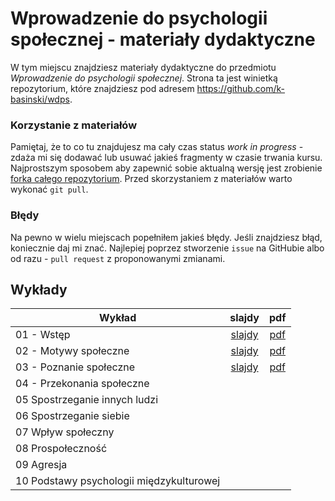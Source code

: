 # Wprowadzenie do psychologii społecznej - materiały dydaktyczne
W tym miejscu znajdziesz materiały dydaktyczne do przedmiotu *Wprowadzenie do psychologii społecznej*. Strona ta jest winietką repozytorium, które znajdziesz pod adresem <https://github.com/k-basinski/wdps>. 

### Korzystanie z materiałów
Pamiętaj, że to co tu znajdujesz ma cały czas status *work in progress* - zdaża mi się dodawać lub usuwać jakieś fragmenty w czasie trwania kursu. Najprostszym sposobem aby zapewnić sobie aktualną wersję jest zrobienie [forka całego repozytorium](https://help.github.com/articles/fork-a-repo/). Przed skorzystaniem z materiałów warto wykonać `git pull`. 

### Błędy
Na pewno w wielu miejscach popełniłem jakieś błędy. Jeśli znajdziesz błąd, koniecznie daj mi znać. Najlepiej poprzez stworzenie `issue` na GitHubie albo od razu - `pull request` z proponowanymi zmianami.

## Wykłady
Wykład | slajdy | pdf
---|:---:|:---:
01 - Wstęp | [slajdy](01-wstep.html) |[pdf](https://github.com/k-basinski/wdps/blob/master/01-wstep_handout.pdf)
02 - Motywy społeczne |[slajdy](02-motywy.html) | [pdf](https://github.com/k-basinski/wdps/blob/master/02-motywy_handout.pdf)
03 - Poznanie społeczne | [slajdy](03-poznanie.html) |  [pdf](https://github.com/k-basinski/wdps/blob/master/03-poznanie_handout.pdf)
04 - Przekonania społeczne | |
05 Spostrzeganie innych ludzi | |
06 Spostrzeganie siebie | |
07 Wpływ społeczny | |
08 Prospołeczność | |
09 Agresja | |
10 Podstawy psychologii międzykulturowej | |